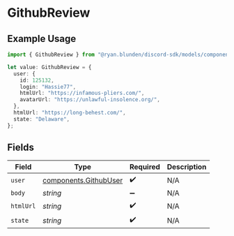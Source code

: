 # GithubReview

## Example Usage

```typescript
import { GithubReview } from "@ryan.blunden/discord-sdk/models/components";

let value: GithubReview = {
  user: {
    id: 125132,
    login: "Hassie77",
    htmlUrl: "https://infamous-pliers.com/",
    avatarUrl: "https://unlawful-insolence.org/",
  },
  htmlUrl: "https://long-behest.com/",
  state: "Delaware",
};
```

## Fields

| Field                                                          | Type                                                           | Required                                                       | Description                                                    |
| -------------------------------------------------------------- | -------------------------------------------------------------- | -------------------------------------------------------------- | -------------------------------------------------------------- |
| `user`                                                         | [components.GithubUser](../../models/components/githubuser.md) | :heavy_check_mark:                                             | N/A                                                            |
| `body`                                                         | *string*                                                       | :heavy_minus_sign:                                             | N/A                                                            |
| `htmlUrl`                                                      | *string*                                                       | :heavy_check_mark:                                             | N/A                                                            |
| `state`                                                        | *string*                                                       | :heavy_check_mark:                                             | N/A                                                            |